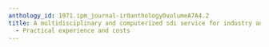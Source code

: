 ```yaml
---
anthology_id: 1971.ipm_journal-ir0anthology0volumeA7A4.2
title: A multidisciplinary and computerized sdi service for industry and research
  - Practical experience and costs
---
```

